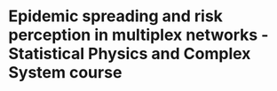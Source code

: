 # Epidemic spreading and risk perception in multiplex networks - Statistical Physics and Complex System course
